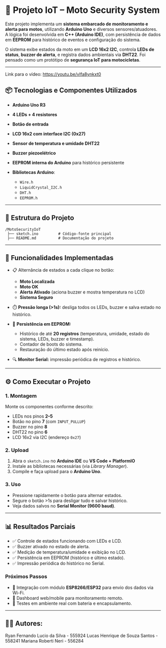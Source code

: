 # 🚨 Projeto IoT – Moto Security System

Este projeto implementa um **sistema embarcado de monitoramento e alerta para motos**, utilizando **Arduino Uno** e diversos sensores/atuadores.
A lógica foi desenvolvida em **C++ (Arduino IDE)**, com persistência de dados em **EEPROM** para histórico de eventos e configuração do sistema.

O sistema exibe estados da moto em um **LCD 16x2 I2C**, controla **LEDs de status**, **buzzer de alerta**, e registra dados ambientais via **DHT22**.
Foi pensado como um protótipo de **segurança IoT para motocicletas**.

---

Link para o vídeo:  https://youtu.be/vIfa8ynkxt0

## 📦 Tecnologias e Componentes Utilizados

* **Arduino Uno R3**
* **4 LEDs + 4 resistores**
* **Botão de entrada**
* **LCD 16x2 com interface I2C (0x27)**
* **Sensor de temperatura e umidade DHT22**
* **Buzzer piezoelétrico**
* **EEPROM interna do Arduino** para histórico persistente
* **Bibliotecas Arduino**:

  * `Wire.h`
  * `LiquidCrystal_I2C.h`
  * `DHT.h`
  * `EEPROM.h`

---

## 📂 Estrutura do Projeto

```
/MotoSecurityIoT
 ├── sketch.ino         # Código-fonte principal
 ├── README.md          # Documentação do projeto
```

---

## 🚀 Funcionalidades Implementadas

* 📋 Alternância de estados a cada clique no botão:

  * **Moto Localizada**
  * **Moto OK**
  * **Alerta Ativado** (aciona buzzer e mostra temperatura no LCD)
  * **Sistema Seguro**

* ⏱️ **Pressão longa (>1s):** desliga todos os LEDs, buzzer e salva estado no histórico.

* 💾 **Persistência em EEPROM:**

  * Histórico de até **20 registros** (temperatura, umidade, estado do sistema, LEDs, buzzer e timestamp).
  * Contador de boots do sistema.
  * Restauração do último estado após reinício.

* 🔍 **Monitor Serial:** impressão periódica de registros e histórico.

---

## ⚙️ Como Executar o Projeto

### 1. Montagem

Monte os componentes conforme descrito:

* LEDs nos pinos **2–5**
* Botão no pino **7** (com `INPUT_PULLUP`)
* Buzzer no pino **8**
* DHT22 no pino **6**
* LCD 16x2 via I2C (endereço `0x27`)

### 2. Upload

1. Abra o `sketch.ino` no **Arduino IDE** ou **VS Code + PlatformIO**
2. Instale as bibliotecas necessárias (via *Library Manager*).
3. Compile e faça upload para o **Arduino Uno**.

### 3. Uso

* Pressione rapidamente o botão para alternar estados.
* Segure o botão >1s para desligar tudo e salvar histórico.
* Veja dados salvos no **Serial Monitor (9600 baud)**.

---

## 📊 Resultados Parciais

* ✅ Controle de estados funcionando com LEDs e LCD.
* ✅ Buzzer ativado no estado de alerta.
* ✅ Medição de temperatura/umidade e exibição no LCD.
* ✅ Persistência em EEPROM (histórico e último estado).
* ✅ Impressão periódica do histórico no Serial.

### Próximos Passos

* 🔗 Integração com módulo **ESP8266/ESP32** para envio dos dados via Wi-Fi.
* 📡 Dashboard web/mobile para monitoramento remoto.
* 🔋 Testes em ambiente real com bateria e encapsulamento.

---


## 👨‍💻 Autores:

Ryan Fernando Lucio da Silva - 555924
Lucas Henrique de Souza Santos - 558241
Mariana Roberti Neri - 556284

